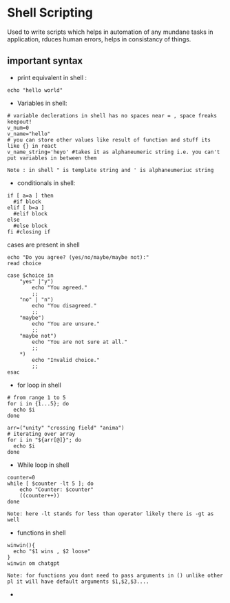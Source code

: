 # Shell Scripting
Used to write scripts which helps in automation of any mundane tasks in application, rduces human errors, helps in consistancy of things.
## important syntax
- print equivalent in shell :
```
echo "hello world"
```
- Variables in shell:
```
# variable declerations in shell has no spaces near = , space freaks keepout!
v_num=0
v_name="hello"
# you can store other values like result of function and stuff its like {} in react
v_name_string='heyo' #takes it as alphaneumeric string i.e. you can't put variables in between them

```
`Note : in shell " is template string and ' is alphaneumeriuc string`
- conditionals in shell:
```
if [ a=a ] then
  #if block
elif [ b=a ]
  #elif block
else
  #else block
fi #closing if
```
cases are present in shell
```
echo "Do you agree? (yes/no/maybe/maybe not):"
read choice

case $choice in
    "yes" |"y")
        echo "You agreed."
        ;;
    "no" | "n")
        echo "You disagreed."
        ;;
    "maybe")
        echo "You are unsure."
        ;;
    "maybe not")
        echo "You are not sure at all."
        ;;
    *)
        echo "Invalid choice."
        ;;
esac
```
- for loop in shell
```
# from range 1 to 5
for i in {1...5}; do
  echo $i
done

arr=("unity" "crossing field" "anima")
# iterating over array
for i in "${arr[@]}"; do
  echo $i
done

```

- While loop in shell
```
counter=0
while [ $counter -lt 5 ]; do
    echo "Counter: $counter"
    ((counter++))
done
```
`Note: here -lt stands for less than operator likely there is -gt as well`
- functions in shell
```
winwin(){
  echo "$1 wins , $2 loose"
}
winwin om chatgpt
```
`Note: for functions you dont need to pass arguments in () unlike other pl it will have default arguments $1,$2,$3....`

- 

